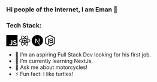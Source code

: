 ### Hi people of the internet, I am Eman 👋

<div>
  <h3>Tech Stack: </h3>
  <img align="center" src="./images/javascript.svg" height="30px"/>
  <img align="center" src="./images/react.svg" height="30px"/>
  <img align="center" src="./images/nextdotjs.svg" height="30px"/>
  <img align="center" src="./images/nodedotjs.svg" height="30px"/>
 </div>
  
- 🔭 I’m an aspiring Full Stack Dev looking for his first job.
- 🌱 I’m currently learning NextJs.
- 💬 Ask me about motorcycles!
- ⚡ Fun fact: I like turtles!
